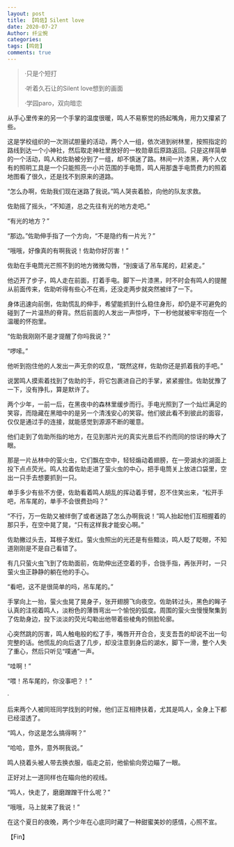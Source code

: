 ```yaml
---
layout: post
title: 【鸣佐】Silent love
date: 2020-07-27
Author: 纤尘惋
categories: 
tags: [鸣佐]
comments: true
--- 
```


> ·只是个短打
> 
> ·听着久石让的Silent love想到的画面
> 
> ·学园paro，双向暗恋

 

从手心里传来的另一个手掌的温度很暖，鸣人不易察觉的扬起嘴角，用力又攥紧了些。

这是学校组织的一次测试胆量的活动，两个人一组，依次进到树林里，按照指定的路线到达一个小神社，然后取走神社里放好的一枚勋章后原路返回。只是这样简单的一个活动，鸣人和佐助被分到了一组，却不慎迷了路。林间一片漆黑，两个人仅有的照明工具是一个只能照亮一小片范围的手电筒，鸣人用那盏手电筒费力的照着地图看了很久，还是找不到原来的道路。

“怎么办啊，佐助我们现在迷路了我说。”鸣人哭丧着脸，向他的队友求救。

佐助摇了摇头，“不知道，总之先往有光的地方走吧。”

“有光的地方？”

“那边。”佐助伸手指了一个方向，“不是隐约有一片光？”

“哦哦，好像真的有啊我说！佐助你好厉害！”

佐助在手电筒光芒照不到的地方微微勾唇，“别废话了吊车尾的，赶紧走。”

他迈开了步子，鸣人走在前面，打着手电。脚下一片漆黑，时不时会有鸣人的提醒从前面传来，佐助听得有些心不在焉，还没走两步就突然被绊了一下。

身体迅速向前倒，佐助慌乱的伸手，希望能抓到什么稳住身形，却仍是不可避免的碰到了一片温热的脊背。然后前面的人发出一声惊呼，下一秒他就被牢牢抱在一个温暖的怀抱里。

“佐助我刚刚不是才提醒了你吗我说？”

“啰嗦。”

他听到抱住他的人发出一声无奈的叹息，“既然这样，佐助你还是抓着我的手吧。”

说罢鸣人摸索着找到了佐助的手，将它包裹进自己的手掌，紧紧握住。佐助犹豫了一下，没有挣扎，算是默许了。

两个少年，一前一后，在黑夜中的森林里缓步而行。手电光照到了一个灿烂满足的笑容，而隐藏在黑暗中的是另一个清浅安心的笑容。他们彼此看不到彼此的面容，仅仅是通过手的连接，就能感觉到源源不断的暖意。

他们走到了佐助所指的地方，在见到那片光的真实光景后不约而同的惊讶的睁大了眼。

那是一片丛林中的萤火虫，它们飘在空中，轻轻煽动着翅膀，在一旁湖水的湖面上投下点点荧光。鸣人拉着佐助走进了萤火虫的中心，把手电筒关上放进口袋里，空出一只手去想要抓到一只。

单手多少有些不方便，佐助看着鸣人胡乱的挥动着手臂，忍不住笑出来，“松开手吧，吊车尾的，单手不会很费劲吗？”

“不行，万一佐助又被绊倒了或者迷路了怎么办啊我说！”鸣人抬起他们互相握着的那只手，在空中晃了晃，“只有这样我才能安心啊。”

佐助撇过头去，耳根子发红。萤火虫照出的光还是有些黯淡，鸣人眨了眨眼，不知道刚刚是不是自己看错了。

有几只萤火虫飞到了佐助面前，佐助伸出还空着的手，合拢手指，再张开时，一只萤火虫正静静的躺在他的手心。

“看吧，这不是很简单的吗，吊车尾的。”

手掌向上一抬，萤火虫晃了晃身子，张开翅膀飞向夜空。佐助转过头，黑色的眸子认真的注视着鸣人，淡粉色的薄唇弯出一个愉悦的弧度。周围的萤火虫慢慢聚集到了佐助身边，投下淡淡的荧光勾勒出他带着些棱角的侧脸轮廓。

心突然跳的厉害，鸣人触电般的松了手，嘴唇开开合合，支支吾吾的却说不出一句完整的话。他慌乱的向后退了几步，却没注意到身后的湖水，脚下一滑，整个人失了重心，然后只听见“噗通”一声。

“哇啊！”

“喂！吊车尾的，你没事吧？！”

 ·

后来两个人被同班同学找到的时候，他们正互相搀扶着，尤其是鸣人，全身上下都已经湿透了。

“鸣人，你这是怎么搞得啊？”

“哈哈，意外，意外啊我说。”

鸣人挠着头被人带去换衣服，临走之前，他偷偷向旁边瞄了一眼。

正好对上一道同样也在瞄向他的视线。

“鸣人，快走了，磨磨蹭蹭干什么呢？”

“哦哦，马上就来了我说！”

在这个夏日的夜晚，两个少年在心底同时藏了一种甜蜜美妙的感情，心照不宣。

 

【Fin】